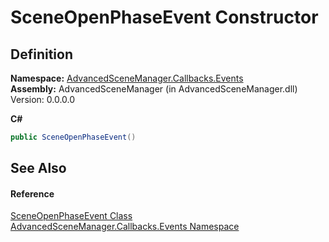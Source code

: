 # SceneOpenPhaseEvent Constructor




## Definition
**Namespace:** <a href="N_AdvancedSceneManager_Callbacks_Events">AdvancedSceneManager.Callbacks.Events</a>  
**Assembly:** AdvancedSceneManager (in AdvancedSceneManager.dll) Version: 0.0.0.0

**C#**
``` C#
public SceneOpenPhaseEvent()
```



## See Also


#### Reference
<a href="T_AdvancedSceneManager_Callbacks_Events_SceneOpenPhaseEvent">SceneOpenPhaseEvent Class</a>  
<a href="N_AdvancedSceneManager_Callbacks_Events">AdvancedSceneManager.Callbacks.Events Namespace</a>  
